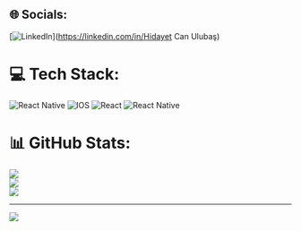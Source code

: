 
## 🌐 Socials:
[![LinkedIn](https://img.shields.io/badge/LinkedIn-%230077B5.svg?logo=linkedin&logoColor=white)](https://linkedin.com/in/Hidayet Can Ulubaş) 

# 💻 Tech Stack:
![React Native](https://img.shields.io/badge/react_native-%2320232a.svg?style=for-the-badge&logo=react&logoColor=%2361DAFB) ![IOS](https://img.shields.io/badge/IOS-%2320232a.svg?style=for-the-badge&logo=apple&logoColor=white) ![React](https://img.shields.io/badge/react-%2320232a.svg?style=for-the-badge&logo=react&logoColor=%2361DAFB) ![React Native](https://img.shields.io/badge/react_native-%2320232a.svg?style=for-the-badge&logo=react&logoColor=%2361DAFB)
# 📊 GitHub Stats:
![](https://github-readme-stats.vercel.app/api?username=HCU13&theme=react&hide_border=false&include_all_commits=false&count_private=false)<br/>
![](https://github-readme-streak-stats.herokuapp.com/?user=HCU13&theme=react&hide_border=false)<br/>
![](https://github-readme-stats.vercel.app/api/top-langs/?username=HCU13&theme=react&hide_border=false&include_all_commits=false&count_private=false&layout=compact)

---
[![](https://visitcount.itsvg.in/api?id=HCU13&icon=4&color=7)](https://visitcount.itsvg.in)

<!-- Proudly created with GPRM ( https://gprm.itsvg.in ) -->